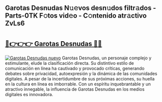 ## Garotas Desnudas N𝚞𝚎vos desn𝚞dos filtr𝚊dos - Parts-0TK F𝚘tos vid𝚎o - C𝚘ntenido atr𝚊ctivo ZvLs6

# <h2><a href="http://mb40w4s.tromn.icu/?c=Garotas+Desnudas">🔗👉👉👉 Garotas Desnudas 🔗🔗</a></h2>

[![Garotas Desnudas nuevo](https://i.imgur.com/pEAQMta.gif)](http://mb40w4s.tromn.icu/?c=Garotas+Desnudas)
Garotas Desnudas, un personaje complejo y estimulante, elude la clasificación directa. Su distintivo estilo de comunicación en línea ha cautivado y provocado críticas, generando debates sobre privacidad, autoexpresión y la dinámica de las comunidades digitales. A pesar de la incertidumbre de sus próximas acciones, su huella en la cultura en línea es imborrable. Con un espíritu inquebrantable y un atractivo innegable, la influencia de Garotas Desnudas en los medios digitales es innovadora.
